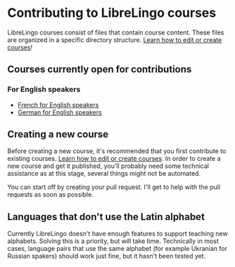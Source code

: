 # Contributing to LibreLingo courses

LibreLingo courses consist of files that contain course content. These files
are organized in a specific directory structure.
[Learn how to edit or create courses](editing-courses.md)!

## Courses currently open for contributions

### For English speakers

- [French for English speakers](https://github.com/kantord/LibreLingo/tree/master/courses/french-from-english)
- [German for English speakers](https://github.com/kantord/LibreLingo/tree/master/courses/german-from-english)

## Creating a new course

Before creating a new course, it's recommended that you first contribute to
existing courses. [Learn how to edit or create courses](editing-courses.md). In order to create a
new course and get it published, you'll probably need some technical assistance
as at this stage, several things might not be automated.

You can start off by creating your pull request. I'll get to help with the
pull requests as soon as possible.

## Languages that don't use the Latin alphabet

Currently LibreLingo doesn't have enough features to support teaching new
alphabets. Solving this is a priority, but will take time. Technically in most
cases, language pairs that use the same alphabet (for example Ukranian for
Russian spakers) should work just fine, but it hasn't been tested yet.
